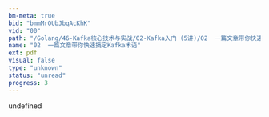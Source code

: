 ```yaml
---
bm-meta: true
bid: "bmmMrOUbJbqAcKhK"
vid: "00"
path: "/Golang/46-Kafka核心技术与实战/02-Kafka入门 (5讲)/02  一篇文章带你快速搞定Kafka术语.pdf"
name: "02  一篇文章带你快速搞定Kafka术语"
ext: pdf
visual: false
type: "unknown"
status: "unread"
progress: 3
---
```

undefined